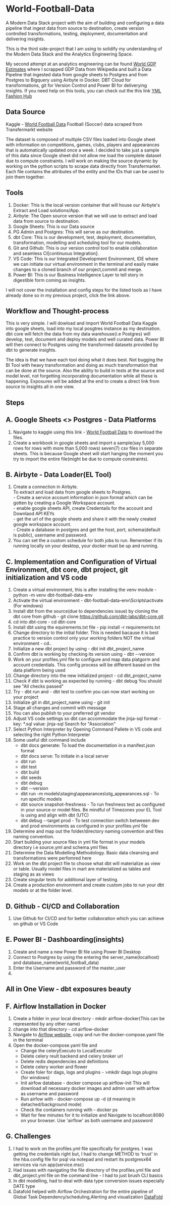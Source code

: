 # World-Football-Data
A Modern Data Stack project with the aim of building and configuring a data pipeline that ingest data from source to destination,  create version controlled transformations, testing, deployment, documentation and delivering insights.

This is the third side-project that I am using to solidify my understanding of the Modern Data Stack and the Analytics Engineering Space.

My second attempt at an analytics engineering can be found [World GDP Estimates](https://github.com/olatkem2/World-GDP-Estimates) where I scrapped GDP Data from Wikipedia and built a Data Pipeline that ingested data from google sheets to Postgres and from Postgres to Bigquery using Airbyte in Docker. DBT Cloud for transformations, git for Version Control and Power BI for deliverying insights. If you need help on this tools, you can check out the this link [YML Fashion Hub](https://github.com/olatkem2/YML-Fashion-Hub---dbt-project)


## Data Source

Kaggle - [World Football Data](https://www.kaggle.com/datasets/davidcariboo/player-scores)
Football (Soccer) data scraped from Transfermarkt website

The dataset is composed of multiple CSV files loaded into Google sheet with information on competitions, games, clubs, players and appearances that is automatically updated once a week. I decided to take just a sample of this data since Google sheet did not allow me load the complete dataset due to compute constraints. I will work on making the source dynamic by working on the python scripts to scrape data directly from Transfermarket. Each file contains the attributes of the entity and the IDs that can be used to join them together.

## Tools 

1. Docker: This is the local version container that will house our Airbyte's Extract and Load solutions/App.
2. Airbyte: The Open source version that we will use to extract and load data from source to destination. 
3. Google Sheets: This is our Data source
4. PG Admin and Postgres: This will serve as our destination.
5. dbt Core: This is our development, test, deployment, documentation, transformation, modelling and scheduling tool for our models.
6. Git and Github: This is our version control tool to enable collaboration and seamless CI[continuous Integration].
7. VS Code: This is our Integrated Development Environment, IDE where we can initiate our virtual environment in the terminal and easily make changes to a cloned branch of our project,commit and merge.
8. Power BI: This is our Business Intelligence Layer to tell story in digestible form coming as insights.

I will not cover the installation and config steps for the listed tools as I have already done so in my previous project, click the link above.

## Workflow and Thought-process

This is very simple. I will dowload and import World Football Data Kaggle into google sheets, load into my local posgtres instance as my destination.
dbt core will fetch the data from my data warehouse(i.e Postgres) will develop, test, document and deploy models and well curated data.
Power BI will then connect to Postgres using the transformed datasets provided by dbt to generate insights.

The idea is that we have each tool doing what it does best. Not bugging the BI Tool with heavy transformation and doing as much transformation 
that can be done at the source. Also the ability to build in tests at the source and model level, not forgetting incorporating documentation while all these is happening. Exposures will be added at the end to create a direct link from source to insights all in one view. 

## Steps

## A. Google Sheets <> Postgres - Data Platforms

1. Navigate to kaggle using this link - [World Football Data](https://www.kaggle.com/datasets/davidcariboo/player-scores) to download the files.
2. Create a workbook in google sheets and import a sample(say 5,000 rows for rows with more than 5,000 rows) seven(7) csv files in separate sheets. This is because Google sheet will start hanging the moment you try to import the entire file(might be due to compute constraints).

## B. Airbyte - Data Loader(EL Tool)

1. Create a connection in Airbyte. <br>
      To extract and load data from google sheets to Postgres. <br>
        - Create a service account information in json format which can be gotten by creating a Google Workspace account. <br>
        - enable google sheets API, create Credentails for the account and Downlaod API KEYs <br>
        - get the url of the google sheets and share it with the newly created google workspace account. <br>
        - Create a database in postgres and get the host, port, schema(default is public), username and password. <br>
2. You can set the a custom schedule for both jobs to run. Remember if its running locally on your desktop, your docker must be up and running.

## C. Implementation and Configuration of Virtual Environment, dbt core, dbt project, git initialization and VS code

1. Create a virtual environment, this is after installing the venv module - python -m venv dbt-football-data-env
2. Activate the virtual environment - dbt-football-data-env\Scripts\activate (For windows)
3. Install dbt from the source(due to dependencies issue) by cloning the dbt core from github - git clone https://github.com/dbt-labs/dbt-core.git
4. cd into dbt-core - cd dbt-core
5. Install dbt using the equirements.txt file - pip install -r requirements.txt
6. Change directory to the initial folder. This is needed bacause it is best practice to version control only your working folders NOT the virtual environment - cd..
7. Initialize a new dbt project by using - dbt init dbt_project_name
8. Confirm dbt is working by checking its version using - dbt --version
9. Work on your profiles.yml file to configure and map data platgorm and account credentials. This config process will be different based on the data platform being used
10. Change directory into the new initialized project - cd dbt_project_name
11. Check if dbt is working as expected by running - dbt debug You should see "All checks passed"
12. Try - dbt run and - dbt test to confirm you can now start working on your project
13. Initialize git in dbt_project_name using - git init
14. Stage all changes and commit with message
15. You can also publish to your preferred git vendor
16. Adjust VS code settings so dbt can accommodate the jinja-sql format - key: *.sql  value: jinja-sql  Search for "Association"
17. Select Python Interpreter by Opening Command Pallete in VS code and selecting the right Python Interpreter
18. Some useful dbt command include  <br>
    - dbt docs generate: To load the documentation in a manifest.json format  <br>
    - dbt docs serve: To initiate in a local server  <br>
    - dbt run  <br>
    - dbt test  <br>
    - dbt build  <br>
    - dbt seeds  <br>
    - dbt debug  <br>
    - dbt --version <br>
    - dbt run -m models\staging\appearances\stg_appearances.sql  - To run specific models <br>
    - dbt source snapshot-freshness - To run freshness test as configured in your source or model files. Be mindful of Timezones your EL Tool is using and align with dbt (UTC)
    - dbt debug --target prod - To test connection switch betweeen dev and prod environments as configured in your profiles.yml file
19. Determine and map out the folder/directory naming convention and files naming convention.
20. Start building your source files in yml file format in your models directory i.e source.yml and schema.yml files
21. Determine the Data Modelling Methodology. Basic data cleansing and transformations were perfomred here
22. Work on the dbt project file to choose what dbt will materialize as view or table. Usually model files in mart are materialized as tables and staging as as views
23. Create singular tests for additional layer of testing.
24. Create a production environment and create custom jobs to run your dbt models or at the folder level.

## D. Github - CI/CD and Collaboration

1. Use Github for CI/CD and for better collaboration which you can achieve on github or VS Code

## E. Power BI - Dashboarding(insights)

1. Create and name a new Power BI file using Power BI Desktop
2. Connect to Postgres by using the entering the server_name(localhost) and database_name(world_football_data)
3. Enter the Username and password of the master_user
4.

## All in One View - dbt exposures beauty



## F. Airflow Installation in Docker
1. Create a folder in your local directory - mkdir airflow-docker(This can be represented by any other name)
2. change into that directory - cd airflow-docker
3. Navigate to [Airflow website](https://airflow.apache.org/docs/apache-airflow/stable/howto/docker-compose/index.html), copy and run the docker-compose.yaml file in the terminal
4. Open the docker-compose.yaml file and <br>
    - Change the celeryExecuto to LocalExecutor <br>
    - Delete celery reult backend and celery broker url <br>
    - Delete redis dependencies and definitions <br>
    - Delete celery worker and flower <br>
    - Create foler for dags, logs and plugins - >mkdir dags logs plugins (for windows) <br>
    - Init airfow database - docker compose up airflow-init This will download all necessary docker images and admin user with airfow as username and password <br>
    - Run airfow with - docker-compose up -d  (d meaning in detached/background mode) <br>
    - Check the containers running with - docker ps <br>
    - Wait for few minutes for it to initialize and Navigate to localhost:8080 on your browser. Use 'airflow' as both username and password

## G. Challenges

1. I had to work on the profiles.yml file specifically for postgres. I was getting the credentials right but, I had to change METHOD to 'trust' in the hba.config file for psql via notepad and restart its postgresx64 services via run app(service.msc)
2. Had issues with navigating the file directory of the profiles.yml file and dbt_project.yml file on the command line - I had to just brush CLI basics
3. In dbt modelling, had to deal with data type conversion issues especially DATE type
4. Datafold helped with Airflow Orchestration for the entire pipeline of Global Task Dependency/scheduling,Alerting and visualization [DataFold](https://www.datafold.com/blog/running-dbt-with-airflow)